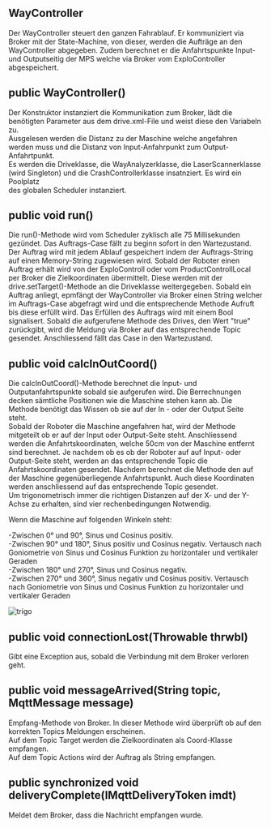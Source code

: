 ## WayController  
Der WayController steuert den ganzen Fahrablauf. Er kommuniziert via Broker mit der State-Machine, von dieser, werden die Aufträge an den WayController abgegeben. Zudem berechnet er die Anfahrtspunkte Input- und Outputseitig der MPS welche via Broker vom ExploController abgespeichert.
  
## public WayController()  
Der Konstruktor instanziert die Kommunikation zum Broker, lädt die benötigten Parameter aus dem drive.xml-File und weist diese den Variabeln zu.  
Ausgelesen werden die Distanz zu der Maschine welche angefahren werden muss und die Distanz von Input-Anfahrpunkt zum Output-Anfahrtpunkt.  
Es werden die Driveklasse, die WayAnalyzerklasse, die LaserScannerklasse (wird Singleton) und die CrashControllerklasse insatnziert. Es wird ein Poolplatz  
des globalen Scheduler instanziert.
   
## public void run()  
Die run()-Methode wird vom Scheduler zyklisch alle 75 Millisekunden gezündet. Das Auftrags-Case fällt zu beginn sofort in den Wartezustand. Der Auftrag wird mit  jedem Ablauf gespeichert indem der Auftrags-String auf einen Memory-String zugewiesen wird. Sobald der Roboter einen Auftrag erhält wird von der ExploControll  oder vom ProductControllLocal per Broker die Zielkoordinaten  übermittelt. Diese werden mit der drive.setTarget()-Methode an die Driveklasse weitergegeben.  Sobald ein Auftrag anliegt, epmfängt der WayController via Broker einen String welcher im Auftrags-Case abgefragt wird und die entsprechende Methode Aufruft bis  diese erfüllt wird. Das Erfüllen des Auftrags wird mit einem Bool signalisert. Sobald die aufgerufene Methode des Drives, den Wert "true" zurückgibt, wird die   Meldung via Broker auf das entsprechende Topic gesendet. Anschliessend fällt das Case in den Wartezustand.  
  
## public void calcInOutCoord()  
Die calcInOutCoord()-Methode berechnet die Input- und Outputanfahrtspunkte sobald sie aufgerufen wird. Die Berrechnungen decken sämtliche Positionen wie die Maschine stehen kann ab. Die Methode benötigt das Wissen ob sie auf der In - oder der Output Seite steht.  
Sobald der Roboter die Maschine angefahren hat, wird der Methode mitgeteilt ob er auf der Input oder Output-Seite steht. Anschliessend werden die  Anfahrtskoordinaten, welche 50cm von der Maschine entfernt sind berechnet. Je nachdem ob es ob der Roboter auf auf Input- oder Output-Seite steht, werden an das entsprechende Topic die Anfahrtskoordinaten gesendet. Nachdem berechnet die Methode den auf der Maschine gegenüberliegende Anfahrtspunkt. Auch diese Koordinaten werden anschliessend auf das entsprechende Topic gesendet.  
Um trigonometrisch immer die richtigen Distanzen auf der X- und der Y-Achse zu erhalten, sind vier rechenbedingungen Notwendig.  
  
Wenn die Maschine auf folgenden Winkeln steht:
  
-Zwischen 0° und 90°, Sinus und Cosinus positiv.  
-Zwischen 90° und 180°, Sinus positiv und Cosinus negativ. Vertausch nach Goniometrie von Sinus und Cosinus Funktion zu horizontaler und vertikaler Geraden  
-Zwischen 180° und 270°, Sinus und Cosinus negativ.   
-Zwischen 270° und 360°, Sinus negativ und Cosinus positiv. Vertausch nach Goniometrie von Sinus und Cosinus Funktion zu horizontaler und vertikaler Geraden   
  
![trigo](https://gitlab.com/solidus/hefei/uploads/94f695987bd4ca1c240bd6e08b8cf1a5/trigo.jpg)  
  
## public void connectionLost(Throwable thrwbl)  
Gibt eine Exception aus, sobald die Verbindung mit dem Broker verloren geht.  
  
## public void messageArrived(String topic, MqttMessage message)  
Empfang-Methode von Broker. In dieser Methode wird überprüft ob auf den korrekten Topics  Meldungen erscheinen.  
Auf dem Topic Target werden die Zielkoordinaten als Coord-Klasse empfangen.  
Auf dem Topic Actions wird der Auftrag als String empfangen.  
  
## public synchronized void deliveryComplete(IMqttDeliveryToken imdt)  
Meldet dem Broker, dass die Nachricht empfangen wurde.
